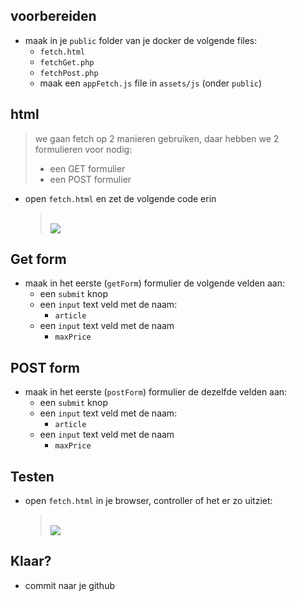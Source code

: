 
## voorbereiden

- maak in je `public` folder van je docker de volgende files:
    - `fetch.html`
    - `fetchGet.php`
    - `fetchPost.php`
    - maak een `appFetch.js` file in `assets/js` (onder `public`)
    
## html

> we gaan fetch op 2 manieren gebruiken, daar hebben we 2 formulieren voor nodig:
> - een GET formulier
> - een POST formulier

- open `fetch.html` en zet de volgende code erin
    > </br>![](img/fetchhtml.PNG)

## Get form

- maak in het eerste (`getForm`) formulier de volgende velden aan:
    - een `submit` knop
    - een `input` text veld met de naam:
        - `article`
    - een `input` text veld met de naam
        - `maxPrice`

## POST form

- maak in het eerste (`postForm`) formulier de dezelfde velden aan:
    - een `submit` knop
    - een `input` text veld met de naam:
        - `article`
    - een `input` text veld met de naam
        - `maxPrice`

## Testen

- open `fetch.html` in je browser, controller of het er zo uitziet:
    > </br>![](img/html.PNG)


 ## Klaar?
- commit naar je github